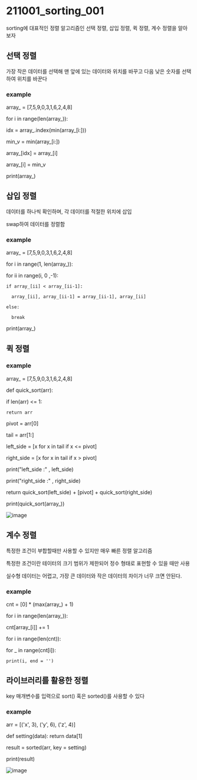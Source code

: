 # 211001_sorting_001

sorting에 대표적인 정렬 알고리즘인 선택 정렬, 삽입 정렬, 퀵 정렬, 계수 정렬을 알아보자



## 선택 정렬

가장 작은 데이터를 선택해 맨 앞에 있는 데이터와 위치를 바꾸고 다음 낮은 숫자를 선택하여 위치를 바꾼다

### example
array_ = [7,5,9,0,3,1,6,2,4,8]

for i in range(len(array_)):

  idx = array_.index(min(array_[i:]))
  
  min_v = min(array_[i:])

  array_[idx] = array_[i]
  
  array_[i] = min_v


print(array_)

## 삽입 정렬

데이터를 하나씩 확인하며, 각 데이터를 적절한 위치에 삽입

swap하여 데이터를 정렬함

### example

array_ = [7,5,9,0,3,1,6,2,4,8]

for i in range(1, len(array_)):

  for ii in range(i, 0 ,-1):
  
    if array_[ii] < array_[ii-1]:
    
      array_[ii], array_[ii-1] = array_[ii-1], array_[ii]
    
    else:
    
      break

print(array_)


## 퀵 정렬


### example
array_ = [7,5,9,0,3,1,6,2,4,8]

def quick_sort(arr):

  if len(arr) <= 1:
  
    return arr

  pivot = arr[0]
  
  tail = arr[1:]

  left_side = [x for x in tail if x <= pivot]
  
  right_side = [x for x in tail if x > pivot]

  print("left_side :" , left_side)
  
  print("right_side :" , right_side)
  
  return quick_sort(left_side) + [pivot] + quick_sort(right_side)


print(quick_sort(array_))


![image](https://user-images.githubusercontent.com/88085974/135959452-5298de40-9c5e-4e19-9ba4-98cae1e2cdf0.png)



## 계수 정렬

특정한 조건이 부합할때만 사용할 수 있지만 매우 빠른 정렬 알고리즘

특정한 조건이란 테이터의 크기 범위가 제한되어 정수 형태로 표현할 수 있을 때만 사용

실수형 데이터는 어렵고, 가장 큰 데이터와 작은 데이터의 차이가 너무 크면 안된다.


### example
cnt = [0] * (max(array_) + 1)

for i in range(len(array_)):

  cnt[array_[i]] += 1

for i in range(len(cnt)):

  for _ in range(cnt[i]):
  
    print(i, end = '')

## 라이브러리를 활용한 정렬

key 매개변수를 입력으로 sort() 혹은 sorted()를 사용할 수 있다

### example

arr = [('x', 3), ('y', 6), ('z', 4)]

def setting(data):
  return data[1]


result = sorted(arr, key = setting)

print(result)

![image](https://user-images.githubusercontent.com/88085974/135963760-6de1586a-f22c-4de4-9950-66a4bc9ed605.png)


